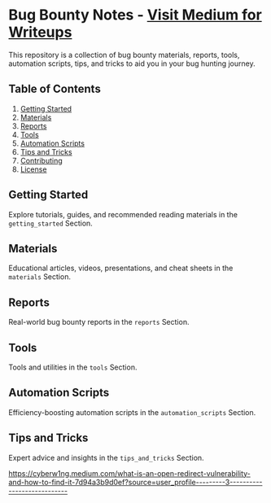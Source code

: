 # Bug Bounty Notes - [Visit Medium for Writeups](https://cyberw1ng.medium.com)

This repository is a collection of bug bounty materials, reports, tools, automation scripts, tips, and tricks to aid you in your bug hunting journey.

## Table of Contents

1. [Getting Started](#getting-started)
2. [Materials](#materials)
3. [Reports](#reports)
4. [Tools](#tools)
5. [Automation Scripts](#automation-scripts)
6. [Tips and Tricks](#tips-and-tricks)
7. [Contributing](#contributing)
8. [License](#license)

## Getting Started

Explore tutorials, guides, and recommended reading materials in the `getting_started` Section.

## Materials

Educational articles, videos, presentations, and cheat sheets in the `materials` Section.

## Reports

Real-world bug bounty reports in the `reports` Section.

## Tools

Tools and utilities in the `tools` Section.

## Automation Scripts

Efficiency-boosting automation scripts in the `automation_scripts` Section.

## Tips and Tricks

Expert advice and insights in the `tips_and_tricks` Section.


https://cyberw1ng.medium.com/what-is-an-open-redirect-vulnerability-and-how-to-find-it-7d94a3b9d0ef?source=user_profile---------3----------------------------
